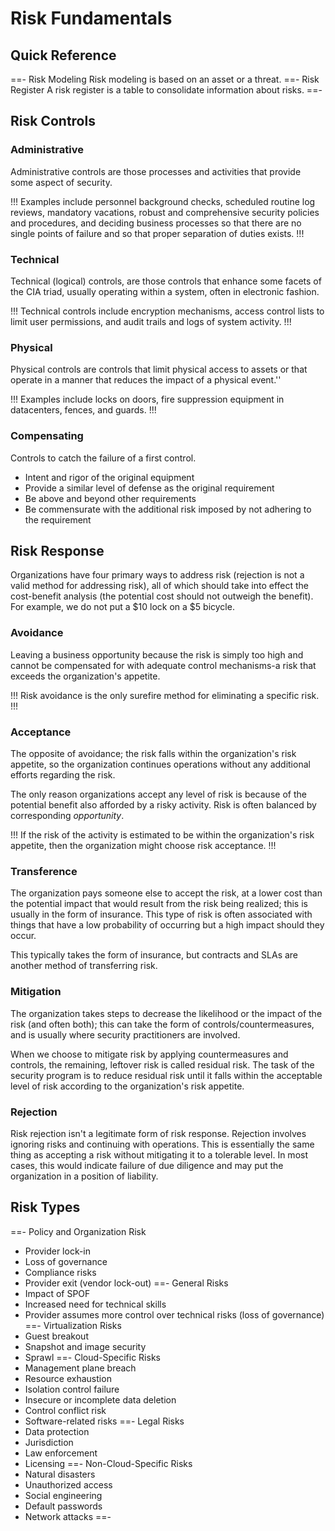 # Risk Fundamentals

## Quick Reference

==- Risk Modeling
Risk modeling is based on an asset or a threat.
==- Risk Register
A risk register is a table to consolidate information about risks.
==-

## Risk Controls

### Administrative

Administrative controls are those processes and activities that provide some aspect of security.

!!!
Examples include personnel background checks, scheduled routine log reviews, mandatory vacations, robust and comprehensive security policies and procedures, and deciding business processes so that there are no single points of failure and so that proper separation of duties exists.
!!!

### Technical

Technical (logical) controls, are those controls that enhance some facets of the CIA triad, usually operating within a system, often in electronic fashion.

!!!
Technical controls include encryption mechanisms, access control lists to limit user permissions, and audit trails and logs of system activity.
!!!

### Physical

Physical controls are controls that limit physical access to assets or that operate in a manner that reduces the impact of a physical event.''

!!!
Examples include locks on doors, fire suppression equipment in datacenters, fences, and guards.
!!!

### Compensating

Controls to catch the failure of a first control.

- Intent and rigor of the original equipment
- Provide a similar level of defense as the original requirement
- Be above and beyond other requirements
- Be commensurate with the additional risk imposed by not adhering to the requirement

## Risk Response

Organizations have four primary ways to address risk (rejection is not a valid method for addressing risk), all of which should take into effect the cost-benefit analysis (the potential cost should not outweigh the benefit). For example, we do not put a $10 lock on a $5 bicycle.

### Avoidance

Leaving a business opportunity because the risk is simply too high and cannot be compensated for with adequate control mechanisms-a risk that exceeds the organization's appetite.

!!!
Risk avoidance is the only surefire method for eliminating a specific risk.
!!!

### Acceptance

The opposite of avoidance; the risk falls within the organization's risk appetite, so the organization continues operations without any additional efforts regarding the risk.

The only reason organizations accept any level of risk is because of the potential benefit also afforded by a risky activity. Risk is often balanced by corresponding *opportunity*.

!!!
If the risk of the activity is estimated to be within the organization's risk appetite, then the organization might choose risk acceptance.
!!!

### Transference

The organization pays someone else to accept the risk, at a lower cost than the potential impact that would result from the risk being realized; this is usually in the form of insurance. This type of risk is often associated with things that have a low probability of occurring but a high impact should they occur.

This typically takes the form of insurance, but contracts and SLAs are another method of transferring risk.

### Mitigation

The organization takes steps to decrease the likelihood or the impact of the risk (and often both); this can take the form of controls/countermeasures, and is usually where security practitioners are involved.

When we choose to mitigate risk by applying countermeasures and controls, the remaining, leftover risk is called residual risk. The task of the security program is to reduce residual risk until it falls within the acceptable level of risk according to the organization's risk appetite.

### Rejection

Risk rejection isn't a legitimate form of risk response. Rejection involves ignoring risks and continuing with operations. This is essentially the same thing as accepting a risk without mitigating it to a tolerable level. In most cases, this would indicate failure of due diligence and may put the organization in a position of liability.

## Risk Types

==- Policy and Organization Risk
- Provider lock-in
- Loss of governance
- Compliance risks
- Provider exit (vendor lock-out)
==- General Risks
- Impact of SPOF
- Increased need for technical skills
- Provider assumes more control over technical risks (loss of governance)
==- Virtualization Risks
- Guest breakout
- Snapshot and image security
- Sprawl
==- Cloud-Specific Risks
- Management plane breach
- Resource exhaustion
- Isolation control failure
- Insecure or incomplete data deletion
- Control conflict risk
- Software-related risks
==- Legal Risks
- Data protection
- Jurisdiction
- Law enforcement
- Licensing
==- Non-Cloud-Specific Risks
- Natural disasters
- Unauthorized access
- Social engineering
- Default passwords
- Network attacks
==-
